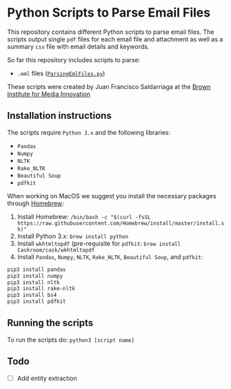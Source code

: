# Python Scripts to Parse Email Files

This repository contains different Python scripts to parse email files. The scripts output single `pdf` files for each email file and attachment as well as a summary `csv` file with email details and keywords.

So far this repository includes scripts to parse:

* `.eml` files ([`ParsingEmlFiles.py`](https://github.com/browninstitute/parsing_email_files/blob/master/ParsingEmlFiles.py))

These scripts were created by Juan Francisco Saldarriaga at the [Brown Institute for Media Innovation](https://brown.columbia.edu/)

## Installation instructions

The scripts require `Python 3.x` and the following libraries:

* `Pandas`
* `Numpy`
* `NLTK`
* `Rake_NLTK`
* `Beautiful Soup`
* `pdfkit`

When working on MacOS we suggest you install the necessary packages through [Homebrew](https://brew.sh/):

1. Install Homebrew: `/bin/bash -c "$(curl -fsSL https://raw.githubusercontent.com/Homebrew/install/master/install.sh)"`
2. Install Python 3.x: `brew install python`
3. Install `wkhtmltopdf` (pre-requisite for `pdfkit`: `brew install Caskroom/cask/wkhtmltopdf`
4. Install `Pandas`, `Numpy`, `NLTK`, `Rake_NLTK`, `Beautiful Soup`, and `pdfkit`:

```bash
pip3 install pandas
pip3 install numpy
pip3 install nltk
pip3 install rake-nltk
pip3 install bs4
pip3 install pdfkit
```

## Running the scripts

To run the scripts do: `python3 [script name]`

## Todo

* [ ] Add entity extraction